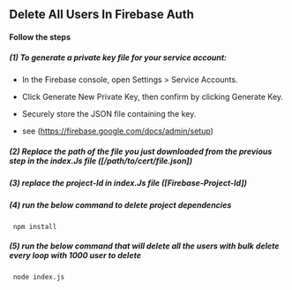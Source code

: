 ## Delete All Users In Firebase Auth

#### Follow the steps

##### (1) To generate a private key file for your service account:

- In the Firebase console, open Settings > Service Accounts.

- Click Generate New Private Key, then confirm by clicking Generate Key.

- Securely store the JSON file containing the key.

- see (https://firebase.google.com/docs/admin/setup)


##### (2) Replace the path of the file you just downloaded from the previous step in the index.Js file ([/path/to/cert/file.json])


##### (3) replace the project-Id in index.Js file ([Firebase-Project-Id])

##### (4) run the below command to delete project dependencies
```
 npm install
```

##### (5) run the below command that will delete all the users with bulk delete every loop with 1000 user to delete
```
 node index.js
```